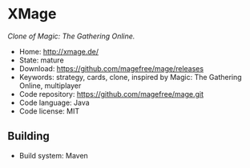 # XMage

_Clone of Magic: The Gathering Online._

- Home: http://xmage.de/
- State: mature
- Download: https://github.com/magefree/mage/releases
- Keywords: strategy, cards, clone, inspired by Magic: The Gathering Online, multiplayer
- Code repository: https://github.com/magefree/mage.git
- Code language: Java
- Code license: MIT

## Building

- Build system: Maven